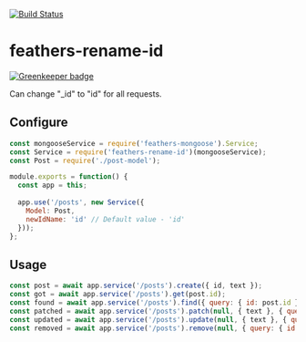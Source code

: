 [![Build Status](https://travis-ci.org/kozzztya/feathers-rename-id.svg?branch=master)](https://travis-ci.org/kozzztya/feathers-rename-id)

# feathers-rename-id

[![Greenkeeper badge](https://badges.greenkeeper.io/kozzztya/feathers-rename-id.svg)](https://greenkeeper.io/)

Can change "_id" to "id" for all requests.

## Configure

```js
const mongooseService = require('feathers-mongoose').Service;
const Service = require('feathers-rename-id')(mongooseService);
const Post = require('./post-model');

module.exports = function() {
  const app = this;
  
  app.use('/posts', new Service({
    Model: Post,
    newIdName: 'id' // Default value - 'id'
  }));
};
```

## Usage

```js
const post = await app.service('/posts').create({ id, text });
const got = await app.service('/posts').get(post.id);
const found = await app.service('/posts').find({ query: { id: post.id } });
const patched = await app.service('/posts').patch(null, { text }, { query: { id: post.id } });
const updated = await app.service('/posts').update(null, { text }, { query: { id: post.id } });
const removed = await app.service('/posts').remove(null, { query: { id: post.id } });
```
